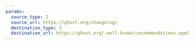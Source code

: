 ```yaml
---
params:
  source_type: 2
  source_url: https://ghost.org/changelog/
  destination_type: 3
  destination_url: https://ghost.org/.well-known/recommendations.opml
---
```

